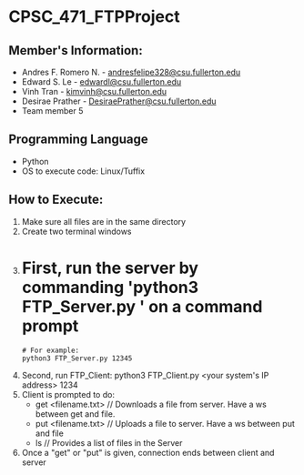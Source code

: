 # CPSC_471_FTPProject

## Member's Information:
* Andres F. Romero N. - andresfelipe328@csu.fullerton.edu
* Edward S. Le - edwardl@csu.fullerton.edu
* Vinh Tran - kimvinh@csu.fullerton.edu
* Desirae Prather - DesiraePrather@csu.fullerton.edu
* Team member 5

## Programming Language
* Python
* OS to execute code: Linux/Tuffix

## How to Execute:
1. Make sure all files are in the same directory
2. Create two terminal windows
3. # First, run the server by commanding 'python3 FTP_Server.py <your port number>' on a command prompt
   ```
   # For example:
   python3 FTP_Server.py 12345
   ```
5. Second, run FTP_Client: python3 FTP_Client.py <your system's IP address> 1234
6. Client is prompted to do:
    * get <filename.txt> // Downloads a file from server. Have a ws between get and file.
    * put <filename.txt> // Uploads a file to server. Have a ws between put and file
    * ls                 // Provides a list of files in the Server
7. Once a "get" or "put" is given, connection ends between client and server
